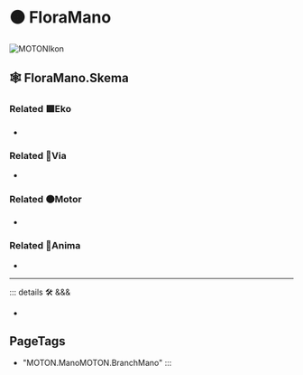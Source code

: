 # 🟠 <motor>FloraMano</motor>

![MOTONIkon](/Ikon/MOTONs_Ikon.png)

## 🕸 FloraMano.Skema

### Related 🟩<ekos>Eko</ekos>

-

### Related 🔻<via>Via</via>

-

### Related 🟠<motor>Motor</motor>

-

### Related 💜<anima>Anima</anima>

-

---

<!-- =================================================== -->
<!-- =================================================== -->
<!-- =================================================== -->
<!-- =================================================== -->
<!-- =================================================== -->
::: details 🛠 <dev>&&&</dev>

-

<h2>PageTags</h2>

- "MOTON.ManoMOTON.BranchMano"
:::
